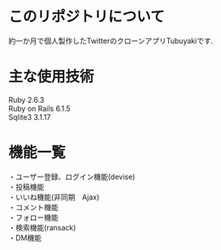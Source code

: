 # このリポジトリについて
約一か月で個人製作したTwitterのクローンアプリTubuyakiです.

# 主な使用技術
Ruby 2.6.3  
Ruby on Rails 6.1.5  
Sqlite3 3.1.17  

# 機能一覧
・ユーザー登録、ログイン機能(devise)  
・投稿機能  
・いいね機能(非同期　Ajax)  
・コメント機能  
・フォロー機能  
・検索機能(ransack)  
・DM機能  
